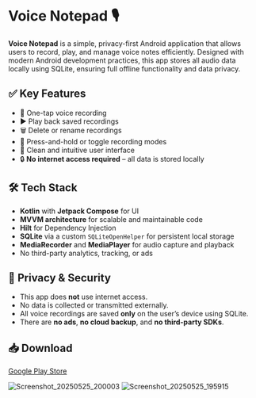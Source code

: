 # Voice Notepad 🎙️

**Voice Notepad** is a simple, privacy-first Android application that allows users to record, play, and manage voice notes efficiently. Designed with modern Android development practices, this app stores all audio data locally using SQLite, ensuring full offline functionality and data privacy.

## ✅ Key Features

- 🎤 One-tap voice recording
- ▶️ Play back saved recordings
- 🗑️ Delete or rename recordings
- 🔘 Press-and-hold or toggle recording modes
- 🌙 Clean and intuitive user interface
- 🔒 **No internet access required** – all data is stored locally

## 🛠️ Tech Stack

- **Kotlin** with **Jetpack Compose** for UI
- **MVVM architecture** for scalable and maintainable code
- **Hilt** for Dependency Injection
- **SQLite** via a custom `SQLiteOpenHelper` for persistent local storage
- **MediaRecorder** and **MediaPlayer** for audio capture and playback
- No third-party analytics, tracking, or ads

## 🔐 Privacy & Security

- This app does **not** use internet access.
- No data is collected or transmitted externally.
- All voice recordings are saved **only** on the user’s device using SQLite.
- There are **no ads**, **no cloud backup**, and **no third-party SDKs**.


## 📥 Download

[Google Play Store](https://play.google.com/store/apps/details?id=com.agilefalcon.voicenotepad) 


![Screenshot_20250525_200003](https://github.com/user-attachments/assets/1eebd4cf-ce24-4726-a351-b3b32b7febd5)
![Screenshot_20250525_195915](https://github.com/user-attachments/assets/84a60eae-5783-4e82-8ab4-d1aaec052041)

